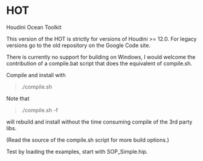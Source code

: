 HOT
===

Houdini Ocean Toolkit

This version of the HOT is strictly for versions of Houdini >= 12.0.
For legacy versions go to the old repository on the Google Code site.

There is currently no support for building on Windows, I would welcome
the contribution of a compile.bat script that does the equivalent 
of compile.sh.

Compile and install with 

> ./compile.sh

Note that 

> ./compile.sh -f 

will rebuild and install without the time consuming compile of the 3rd party libs.

(Read the source of the compile.sh script for more build options.)

Test by loading the examples, start with SOP_Simple.hip.



